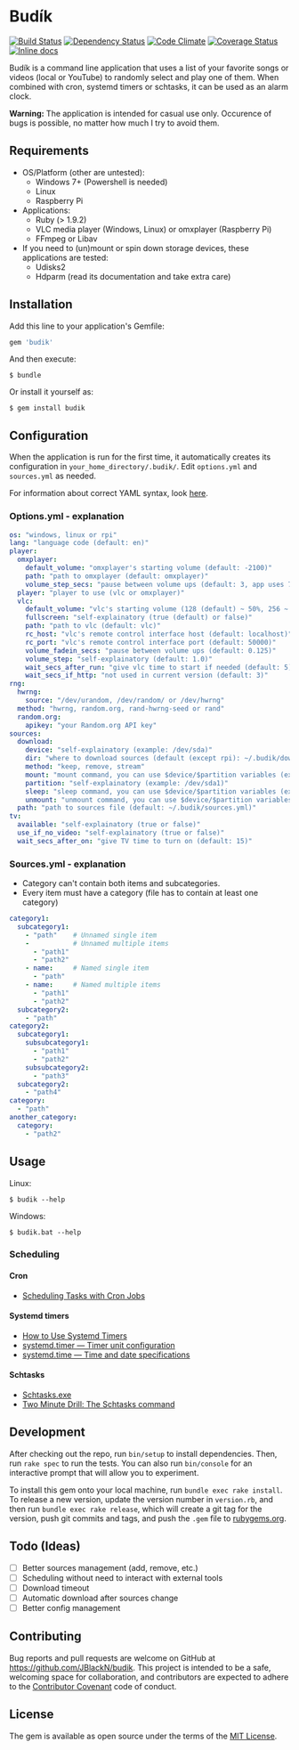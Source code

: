 # Budík

[![Build Status](https://travis-ci.org/JBlackN/budik.svg?branch=master)](https://travis-ci.org/JBlackN/budik)
[![Dependency Status](https://gemnasium.com/JBlackN/budik.svg)](https://gemnasium.com/JBlackN/budik)
[![Code Climate](https://codeclimate.com/github/JBlackN/budik/badges/gpa.svg)](https://codeclimate.com/github/JBlackN/budik)
[![Coverage Status](https://coveralls.io/repos/JBlackN/budik/badge.svg?branch=master&service=github)](https://coveralls.io/github/JBlackN/budik?branch=master)
[![Inline docs](http://inch-ci.org/github/JBlackN/budik.svg?branch=master&style=shields)](http://inch-ci.org/github/JBlackN/budik)

Budík is a command line application that uses a list of your favorite songs or videos (local or YouTube) to randomly select and play one of them. When combined with cron, systemd timers or schtasks, it can be used as an alarm clock.

__Warning:__ The application is intended for casual use only. Occurence of bugs is possible, no matter how much I try to avoid them.

## Requirements

* OS/Platform (other are untested):
  * Windows 7+ (Powershell is needed)
  * Linux
  * Raspberry Pi
* Applications:
  * Ruby (> 1.9.2)
  * VLC media player (Windows, Linux) or omxplayer (Raspberry Pi)
  * FFmpeg or Libav
* If you need to (un)mount or spin down storage devices, these applications are tested:
  * Udisks2
  * Hdparm (read its documentation and take extra care)

## Installation

Add this line to your application's Gemfile:

```ruby
gem 'budik'
```

And then execute:

    $ bundle

Or install it yourself as:

    $ gem install budik

## Configuration

When the application is run for the first time, it automatically creates its configuration in `your_home_directory/.budik/`. Edit `options.yml` and `sources.yml` as needed.

For information about correct YAML syntax, look [here](http://learnxinyminutes.com/docs/yaml/).

### Options.yml - explanation

```yaml
os: "windows, linux or rpi"
lang: "language code (default: en)"
player:
  omxplayer:
    default_volume: "omxplayer's starting volume (default: -2100)"
    path: "path to omxplayer (default: omxplayer)"
    volume_step_secs: "pause between volume ups (default: 3, app uses 7 steps)"
  player: "player to use (vlc or omxplayer)"
  vlc:
    default_volume: "vlc's starting volume (128 (default) ~ 50%, 256 ~ 100%)"
    fullscreen: "self-explainatory (true (default) or false)"
    path: "path to vlc (default: vlc)"
    rc_host: "vlc's remote control interface host (default: localhost)"
    rc_port: "vlc's remote control interface port (default: 50000)"
    volume_fadein_secs: "pause between volume ups (default: 0.125)"
    volume_step: "self-explainatory (default: 1.0)"
    wait_secs_after_run: "give vlc time to start if needed (default: 5)"
    wait_secs_if_http: "not used in current version (default: 3)"
rng:
  hwrng:
    source: "/dev/urandom, /dev/random/ or /dev/hwrng"
  method: "hwrng, random.org, rand-hwrng-seed or rand"
  random.org:
    apikey: "your Random.org API key"
sources:
  download:
    device: "self-explainatory (example: /dev/sda)"
    dir: "where to download sources (default (except rpi): ~/.budik/downloads/)"
    method: "keep, remove, stream"
    mount: "mount command, you can use $device/$partition variables (example: udisksctl mount -b $partition)"
    partition: "self-explainatory (example: /dev/sda1)"
    sleep: "sleep command, you can use $device/$partition variables (example: sudo hdparm -y $device)"
    unmount: "unmount command, you can use $device/$partition variables (example: udisksctl unmount -b $partition)"
  path: "path to sources file (default: ~/.budik/sources.yml)"
tv:
  available: "self-explainatory (true or false)"
  use_if_no_video: "self-explainatory (true or false)"
  wait_secs_after_on: "give TV time to turn on (default: 15)"
```

### Sources.yml - explanation

* Category can't contain both items and subcategories.
* Every item must have a category (file has to contain at least one category)

```yaml
category1:
  subcategory1:
    - "path"    # Unnamed single item
    -           # Unnamed multiple items
      - "path1"
      - "path2"
    - name:     # Named single item
      - "path"
    - name:     # Named multiple items
      - "path1"
      - "path2"
  subcategory2:
    - "path"
category2:
  subcategory1:
    subsubcategory1:
      - "path1"
      - "path2"
    subsubcategory2:
      - "path3"
  subcategory2:
    - "path4"
category:
  - "path"
another_category:
  category:
    - "path2"
```

## Usage

Linux:

    $ budik --help

Windows:

    $ budik.bat --help

### Scheduling

#### Cron

  * [Scheduling Tasks with Cron Jobs](http://code.tutsplus.com/tutorials/scheduling-tasks-with-cron-jobs--net-8800)

#### Systemd timers

  * [How to Use Systemd Timers](http://jason.the-graham.com/2013/03/06/how-to-use-systemd-timers/)
  * [systemd.timer — Timer unit configuration](http://www.freedesktop.org/software/systemd/man/systemd.timer.html)
  * [systemd.time — Time and date specifications](http://www.freedesktop.org/software/systemd/man/systemd.time.html)

#### Schtasks

  * [Schtasks.exe](https://msdn.microsoft.com/en-us/library/windows/desktop/bb736357(v=vs.85).aspx)
  * [Two Minute Drill: The Schtasks command](http://blogs.technet.com/b/askperf/archive/2010/05/14/two-minute-drill-the-schtasks-command.aspx)

## Development

After checking out the repo, run `bin/setup` to install dependencies. Then, run `rake spec` to run the tests. You can also run `bin/console` for an interactive prompt that will allow you to experiment.

To install this gem onto your local machine, run `bundle exec rake install`. To release a new version, update the version number in `version.rb`, and then run `bundle exec rake release`, which will create a git tag for the version, push git commits and tags, and push the `.gem` file to [rubygems.org](https://rubygems.org).

## Todo (Ideas)

* [ ] Better sources management (add, remove, etc.)
* [ ] Scheduling without need to interact with external tools
* [ ] Download timeout
* [ ] Automatic download after sources change
* [ ] Better config management

## Contributing

Bug reports and pull requests are welcome on GitHub at https://github.com/JBlackN/budik. This project is intended to be a safe, welcoming space for collaboration, and contributors are expected to adhere to the [Contributor Covenant](contributor-covenant.org) code of conduct.

## License

The gem is available as open source under the terms of the [MIT License](http://opensource.org/licenses/MIT).

